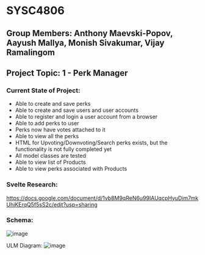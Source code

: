 # SYSC4806
## Group Members: Anthony Maevski-Popov, Aayush Mallya, Monish Sivakumar, Vijay Ramalingom
## Project Topic: 1 - Perk Manager
### Current State of Project:
- Able to create and save perks
- Able to create and save users and user accounts 
- Able to register and login a user account from a browser
- Able to add perks to user
- Perks now have votes attached to it
- Able to view all the perks
- HTML for Upvoting/Downvoting/Search perks exists, but the functionality is not fully completed yet
- All model classes are tested
- Able to view list of Products
- Able to view perks associated with Products

### Svelte Research:
https://docs.google.com/document/d/1vb8M9qReN6u99IAUqcpHyuDim7mkUhjKErqQ5f5sS2c/edit?usp=sharing

### Schema:

![image](https://user-images.githubusercontent.com/63323924/226970918-f5c75ae2-ca95-4246-8405-6f7c787194a9.png)

ULM Diagram:
![image](https://user-images.githubusercontent.com/63323924/226970984-fb7efe8f-1b17-428f-8d6a-d8708a29b4cd.png)
